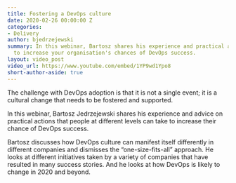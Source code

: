 ```yaml
---
title: Fostering a DevOps culture
date: 2020-02-26 00:00:00 Z
categories:
- Delivery
author: bjedrzejewski
summary: In this webinar, Bartosz shares his experience and practical advice on how
  to increase your organisation's chances of DevOps success.
layout: video_post
video_url: https://www.youtube.com/embed/1YP9wd1Ypo8
short-author-aside: true
---
```


The challenge with DevOps adoption is that it is not a single event; it is a cultural change that needs to be fostered and supported.
 
In this webinar, Bartosz Jedrzejewski shares his experience and advice on practical actions that people at different levels can take to increase their chance of DevOps success. 

Bartosz discusses how DevOps culture can manifest itself differently in different companies and dismisses the “one-size-fits-all” approach. He looks at different initiatives taken by a variety of companies that have resulted in many success stories. And he looks at how DevOps is likely to change in 2020 and beyond.
